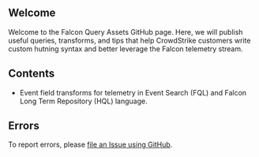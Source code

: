 ## Welcome

Welcome to the Falcon Query Assets GitHub page. Here, we will publish useful queries, transforms, and tips that help CrowdStrike customers write custom hutning syntax and better leverage the Falcon telemetry stream.

## Contents

- Event field transforms for telemetry in Event Search (FQL) and Falcon Long Term Repository (HQL) language.

## Errors

To report errors, please [file an Issue using GitHub](https://github.com/CrowdStrike/falcon-query-assets/issues).
